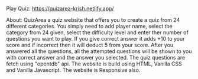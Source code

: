 Play Quiz: https://quizarea-krish.netlify.app/

About:
QuizArea a quiz website that offers you to create a quiz from 24 different categories. You simply need to add player name, select the category from 24 given, select the difficulty level and enter ther number of questions you want to play. If you give correct answer it adds +10 to your score and if incorrect then it will deduct 5 from your score. After you answered all the questions, all the attempted questions will be shown to you with correct answer and the answer you selected. The quiz questions are fetch using "opentdb" api. The website is build using HTML, Vanilla CSS and Vanilla Javascript. The website is Responsive also.
